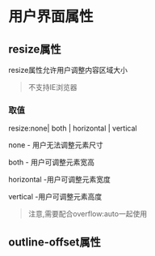 # 用户界面属性
## resize属性
resize属性允许用户调整内容区域大小
> 不支持IE浏览器

### 取值
resize:none| both | horizontal | vertical

none - 用户无法调整元素尺寸

both - 用户可调整元素宽高

horizontal -用户可调整元素宽度

vertical -用户可调整元素高度
> 注意,需要配合overflow:auto一起使用

## outline-offset属性
